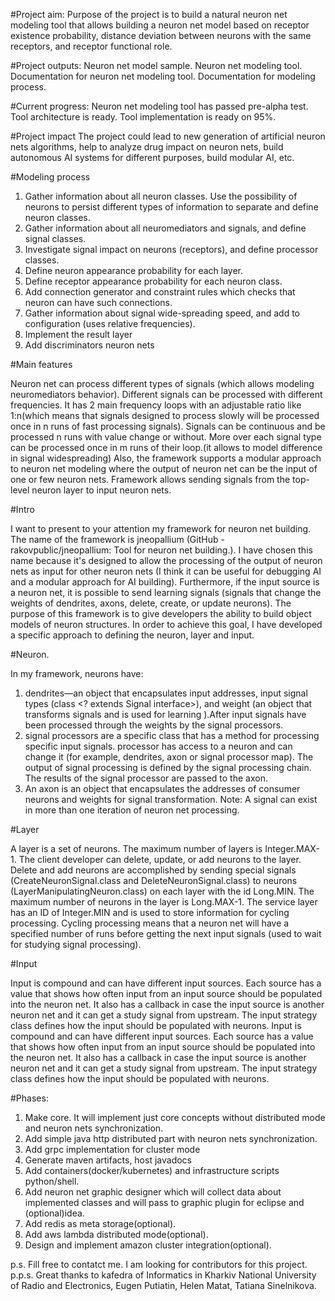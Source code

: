 #Project aim:
Purpose of the project is to build a natural neuron net modeling tool that allows building a neuron net model based on receptor existence probability, distance deviation between neurons with the same receptors, and receptor functional role.

#Project outputs:
Neuron net model sample.
Neuron net modeling tool.
Documentation for neuron net modeling tool.
Documentation for modeling process. 

#Current progress:
Neuron net modeling tool has passed pre-alpha test.
Tool architecture is ready.
Tool implementation is ready on 95%.

#Project impact
The project could lead to new generation of artificial neuron nets algorithms, help to analyze drug impact on neuron nets, build autonomous AI systems for different purposes, build modular AI, etc.



#Modeling process

1. Gather information about all neuron classes. Use the possibility of neurons to persist different types of information to separate and define neuron classes.
2. Gather information about all neuromediators and signals, and define signal classes. 
3. Investigate signal impact on neurons (receptors), and define processor classes.
4. Define neuron appearance probability for each layer.
5. Define receptor appearance probability for each neuron class.
6. Add connection generator and constraint rules which checks that neuron can have such connections.
7. Gather information about signal wide-spreading speed, and add to configuration (uses relative frequencies).
8. Implement the result layer
9. Add discriminators neuron nets


#Main features

Neuron net can process different types of signals (which allows modeling neuromediators behavior).
Different signals can be processed with different frequencies. It has 2 main frequency loops with an adjustable ratio like 1:n(which means that signals designed to process slowly will be processed once in n runs of fast processing signals). 
Signals can be continuous and be processed n runs with value change or without.
More over each signal type can be processed once in m runs of their loop.(it allows to model difference in signal widespreading)
Also, the framework supports a modular approach  to neuron net modeling where the output of neuron net can be the input of one or few neuron nets. Framework allows sending signals from the top-level neuron layer to input neuron nets. 
 

#Intro

I want to present to your attention my framework for neuron net building. The name of the framework is jneopallium (GitHub - rakovpublic/jneopallium: Tool for neuron net building.).
I have chosen this name because it's designed to allow the processing of the output of neuron nets as input for other neuron nets (I think it can be useful for debugging AI and a modular approach for AI building). Furthermore, if the input source is a neuron net, it is possible to send learning signals (signals that change the weights of dendrites, axons, delete, create, or update neurons).
The purpose of this framework is to give developers the ability to build object models of neuron structures.
In order to achieve this goal, I have developed a specific approach to defining the neuron, layer and input.




#Neuron.

In my framework, neurons have:
1. dendrites—an object that encapsulates input addresses, input signal types (class <? extends Signal interface>), and weight (an object that transforms signals and is used for learning ).After input signals have been processed through the weights by the signal processors.
2. signal processors are a specific class that has a method for processing specific input signals. processor has access to a neuron and can change it (for example, dendrites, axon or signal processor map). The output of signal processing is defined by the signal processing chain. The results of the signal processor are passed to the axon.
3. An axon is an object that encapsulates the addresses of consumer neurons and weights for signal transformation.
   Note: A signal can exist in more than one iteration of neuron net processing.

#Layer

A layer is a set of neurons. The maximum number of layers is Integer.MAX-1. 
The client developer can delete, update, or add neurons to the layer.
Delete and add neurons are accomplished by sending special signals (CreateNeuronSignal.class and DeleteNeuronSignal.class) to neurons (LayerManipulatingNeuron.class) on each layer with the id Long.MIN.
The maximum number of neurons in the layer is Long.MAX-1.
The service layer has an ID of Integer.MIN and is used to store information for cycling processing.
Cycling processing means that a neuron net will have a specified number of runs before getting the next input signals (used to wait for studying signal processing).

#Input

Input is compound and can have different input sources. Each source has a value that shows how often input from an input source should be populated into the neuron net. It also has a callback in case the input source is another neuron net and it can get a study signal from upstream.
The input strategy class defines how the input should be populated with neurons.
   Input is compound and can have different input sources. Each source has a value that shows how often input from an input source should be populated into the neuron net. It also has a callback in case the input source is another neuron net and it can get a study signal from upstream.
   The input strategy class defines how the input should be populated with neurons.


#Phases:
1. Make core. It will implement just core concepts without distributed mode and neuron nets synchronization.
2. Add simple java http distributed part with neuron nets synchronization.
3. Add grpc implementation for cluster mode
4. Generate maven artifacts, host javadocs
5. Add containers(docker/kubernetes) and infrastructure scripts python/shell.
6. Add neuron net graphic designer which will collect data about implemented classes and will pass to graphic plugin for eclipse and (optional)idea.
7. Add redis as meta storage(optional).
8. Add aws lambda distributed mode(optional).
9. Design and implement amazon cluster integration(optional).

p.s. Fill free to contatct me. I am looking for contributors for this project.
p.p.s. Great thanks to kafedra of Informatics in Kharkiv National University of Radio and Electronics, Eugen Putiatin, Helen Matat, Tatiana Sinelnikova.
